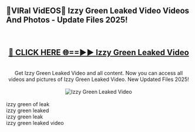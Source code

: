 <h2>🔴VIRal VidEOS🔴 Izzy Green Leaked Video Videos And Photos - Update Files 2025!</h2>
<br>
<div align="center">
<h2><a href="https://virallinks.top/odZfE0" rel="nofollow">🔴 CLICK HERE 🌐==►► Izzy Green Leaked Video</a></h2>
<br>
Get Izzy Green Leaked Video and all content. Now you can access all videos and pictures of Izzy Green Leaked Video. New Updated Files 2025!
<br>
<br>
<a href="https://virallinks.top/odZfE0" rel="nofollow" data-target="animated-image.originalLink"><img src="https://i.imgur.com/dJHk4Zq.gif)" alt="Izzy Green Leaked Video" style="max-width: 100%; display: inline-block;" data-target="animated-image.originalImage"></a>
</div>
<br>
izzy green of leak<br>
izzy green leaked<br>
izzy green leak<br>
izzy green leaked video